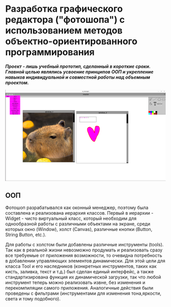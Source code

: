 # Разработка графического редактора ("фотошопа") с использованием методов объектно-ориентированного программирования

***Проект - лишь учебный прототип, сделанный в короткие сроки. Главной целью являлись усвоение принципов ООП и укрепление навыков индивидуальной и совместной работы над объемным проектом.***

![](/resources/imgs/example.png?raw=true "Пример работы фотошопа.")

## ООП 

Фотошоп разрабатывался как оконный менеджер, поэтому была составлена и реализована иерархия классов. Первый в иерархии - Widget - чисто виртуальный класс, который необходим для однообразной работы с различными объектами на экране, среди которых окно (Window), холст (Canvas), различные кнопки (Button, String Button, etc.). 

Для работы с холстом были добавлены различные инструменты (tools). Так как в реальной жизни невозможно продумать и реализовать сразу все требуемые от приложения возможности, то очевидна потребность в добавлении управляющих элементов динамически. Для этой цели для класса Tool и его наследников (конкретных инструментов, таких как кисть, заливка, текст и т.д.) был сделан единый интерфейс, а также стандартизирована функция их динамической загрузки, так что любой инструмент теперь можно реализовать извне, без изменения и перекомпиляции самого приложения. Аналогичные действия были проведены с фильтрами (инструментами для изменения тона,яркости, света и тому подобного).


